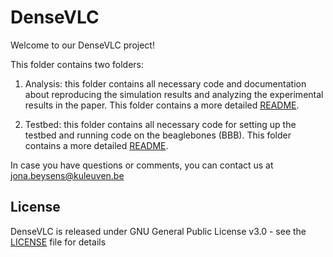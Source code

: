 # DenseVLC

Welcome to our DenseVLC project! 

This folder contains two folders: 

1. Analysis: this folder contains all necessary code and documentation about reproducing the simulation results and analyzing the experimental results in the paper. 
This folder contains a more detailed [README](Analysis/README.md). 

2. Testbed: this folder contains all necessary code for setting up the testbed and running code on the beaglebones (BBB). This folder contains a more detailed  [README](Testbed/README.md). 

In case you have questions or comments, you can contact us at jona.beysens@kuleuven.be

## License
DenseVLC is released under GNU General Public License v3.0 - see the [LICENSE](/LICENSE.md) file for details
